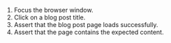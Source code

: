 1. Focus the browser window.
2. Click on a blog post title.
3. Assert that the blog post page loads successfully.
4. Assert that the page contains the expected content.
